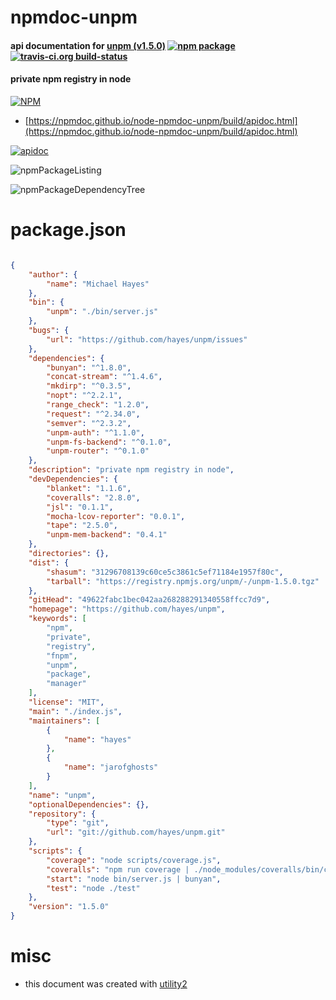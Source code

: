 # npmdoc-unpm

#### api documentation for  [unpm (v1.5.0)](https://github.com/hayes/unpm)  [![npm package](https://img.shields.io/npm/v/npmdoc-unpm.svg?style=flat-square)](https://www.npmjs.org/package/npmdoc-unpm) [![travis-ci.org build-status](https://api.travis-ci.org/npmdoc/node-npmdoc-unpm.svg)](https://travis-ci.org/npmdoc/node-npmdoc-unpm)

#### private npm registry in node

[![NPM](https://nodei.co/npm/unpm.png?downloads=true&downloadRank=true&stars=true)](https://www.npmjs.com/package/unpm)

- [https://npmdoc.github.io/node-npmdoc-unpm/build/apidoc.html](https://npmdoc.github.io/node-npmdoc-unpm/build/apidoc.html)

[![apidoc](https://npmdoc.github.io/node-npmdoc-unpm/build/screenCapture.buildCi.browser.%252Ftmp%252Fbuild%252Fapidoc.html.png)](https://npmdoc.github.io/node-npmdoc-unpm/build/apidoc.html)

![npmPackageListing](https://npmdoc.github.io/node-npmdoc-unpm/build/screenCapture.npmPackageListing.svg)

![npmPackageDependencyTree](https://npmdoc.github.io/node-npmdoc-unpm/build/screenCapture.npmPackageDependencyTree.svg)



# package.json

```json

{
    "author": {
        "name": "Michael Hayes"
    },
    "bin": {
        "unpm": "./bin/server.js"
    },
    "bugs": {
        "url": "https://github.com/hayes/unpm/issues"
    },
    "dependencies": {
        "bunyan": "^1.8.0",
        "concat-stream": "^1.4.6",
        "mkdirp": "^0.3.5",
        "nopt": "^2.2.1",
        "range_check": "1.2.0",
        "request": "^2.34.0",
        "semver": "^2.3.2",
        "unpm-auth": "^1.1.0",
        "unpm-fs-backend": "^0.1.0",
        "unpm-router": "^0.1.0"
    },
    "description": "private npm registry in node",
    "devDependencies": {
        "blanket": "1.1.6",
        "coveralls": "2.8.0",
        "jsl": "0.1.1",
        "mocha-lcov-reporter": "0.0.1",
        "tape": "2.5.0",
        "unpm-mem-backend": "0.4.1"
    },
    "directories": {},
    "dist": {
        "shasum": "31296708139c60ce5c3861c5ef71184e1957f80c",
        "tarball": "https://registry.npmjs.org/unpm/-/unpm-1.5.0.tgz"
    },
    "gitHead": "49622fabc1bec042aa268288291340558ffcc7d9",
    "homepage": "https://github.com/hayes/unpm",
    "keywords": [
        "npm",
        "private",
        "registry",
        "fnpm",
        "unpm",
        "package",
        "manager"
    ],
    "license": "MIT",
    "main": "./index.js",
    "maintainers": [
        {
            "name": "hayes"
        },
        {
            "name": "jarofghosts"
        }
    ],
    "name": "unpm",
    "optionalDependencies": {},
    "repository": {
        "type": "git",
        "url": "git://github.com/hayes/unpm.git"
    },
    "scripts": {
        "coverage": "node scripts/coverage.js",
        "coveralls": "npm run coverage | ./node_modules/coveralls/bin/coveralls.js",
        "start": "node bin/server.js | bunyan",
        "test": "node ./test"
    },
    "version": "1.5.0"
}
```



# misc
- this document was created with [utility2](https://github.com/kaizhu256/node-utility2)
